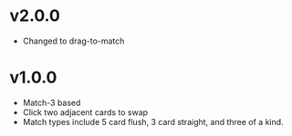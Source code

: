 v2.0.0
======

* Changed to drag-to-match

v1.0.0
======

* Match-3 based
* Click two adjacent cards to swap
* Match types include 5 card flush, 3 card straight, and three of a kind.

